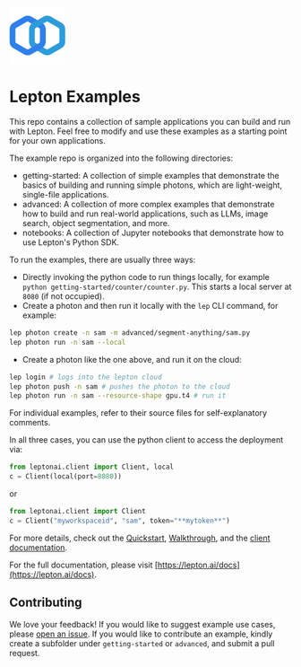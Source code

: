 <img src="assets/logo.svg" height=100>

# Lepton Examples

This repo contains a collection of sample applications you can build and run with Lepton.
Feel free to modify and use these examples as a starting point for your own applications.

The example repo is organized into the following directories:
- getting-started: A collection of simple examples that demonstrate the basics of building and running simple photons, which are light-weight, single-file applications.
- advanced: A collection of more complex examples that demonstrate how to build and run real-world applications, such as LLMs, image search, object segmentation, and more.
- notebooks: A collection of Jupyter notebooks that demonstrate how to use Lepton's Python SDK.

To run the examples, there are usually three ways:
- Directly invoking the python code to run things locally, for example `python getting-started/counter/counter.py`. This starts a local server at `8080` (if not occupied).
- Create a photon and then run it locally with the `lep` CLI command, for example:
```bash
lep photon create -n sam -m advanced/segment-anything/sam.py
lep photon run -n sam --local
```
- Create a photon like the one above, and run it on the cloud:
```bash
lep login # logs into the lepton cloud
lep photon push -n sam # pushes the photon to the cloud
lep photon run -n sam --resource-shape gpu.t4 # run it
```
For individual examples, refer to their source files for self-explanatory comments.

In all three cases, you can use the python client to access the deployment via:
```python
from leptonai.client import Client, local
c = Client(local(port=8080))
```
or
```python
from leptonai.client import Client
c = Client("myworkspaceid", "sam", token="**mytoken**")
```

For more details, check out the [Quickstart](https://www.lepton.ai/docs/overview/quickstart), [Walkthrough](https://www.lepton.ai/docs/walkthrough/anatomy_of_a_photon), and the [client documentation](https://www.lepton.ai/docs/walkthrough/clients).

For the full documentation, please visit [https://lepton.ai/docs](https://lepton.ai/docs).

## Contributing

We love your feedback! If you would like to suggest example use cases, please [open an issue](https://github.com/leptonai/examples/issues/new). If you would like to contribute an example, kindly create a subfolder under `getting-started` or `advanced`, and submit a pull request.

